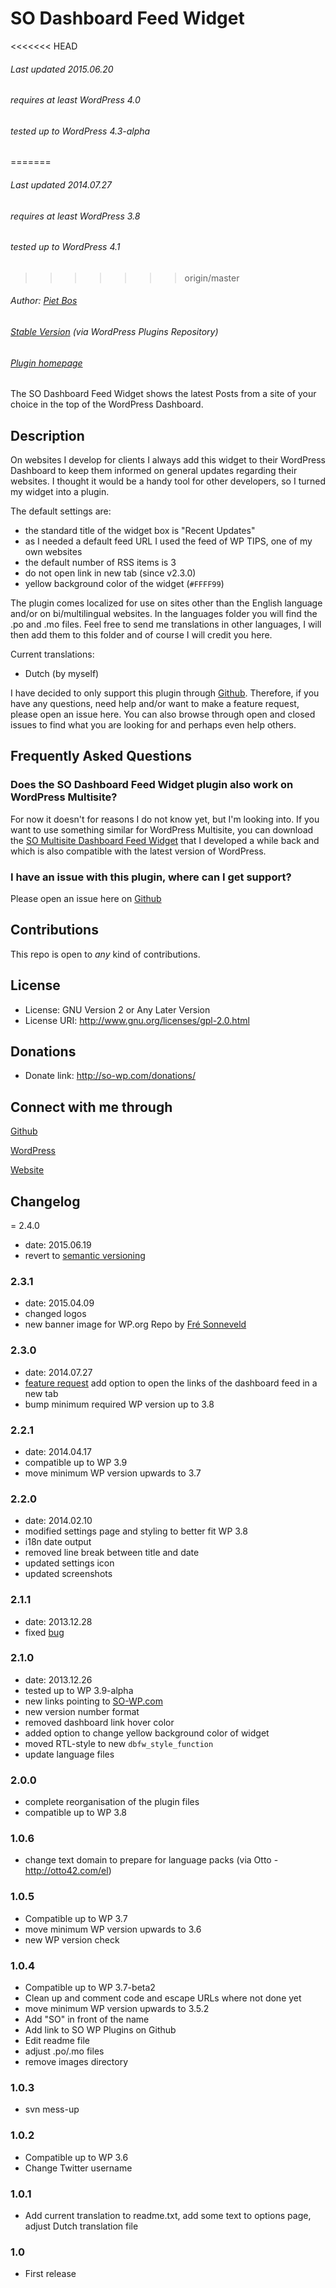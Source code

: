 SO Dashboard Feed Widget
=====================

<<<<<<< HEAD
###### Last updated 2015.06.20
###### requires at least WordPress 4.0
###### tested up to WordPress 4.3-alpha
=======
###### Last updated 2014.07.27
###### requires at least WordPress 3.8
###### tested up to WordPress 4.1
>>>>>>> origin/master
###### Author: [Piet Bos](https://github.com/senlin)
###### [Stable Version](http://wordpress.org/plugins/dashboard-feed-widget/) (via WordPress Plugins Repository)
###### [Plugin homepage](http://so-wp.com/?p=15)

The SO Dashboard Feed Widget shows the latest Posts from a site of your choice in the top of the WordPress Dashboard.

## Description

On websites I develop for clients I always add this widget to their WordPress Dashboard to keep them informed on general updates regarding their websites. I thought it would be a handy tool for other developers, so I turned my widget into a plugin.

The default settings are:

* the standard title of the widget box is "Recent Updates"
* as I needed a default feed URL I used the feed of WP TIPS, one of my own websites
* the default number of RSS items is 3
* do not open link in new tab (since v2.3.0)
* yellow background color of the widget (`#FFFF99`)

The plugin comes localized for use on sites other than the English language and/or on bi/multilingual websites. In the languages folder you will find the .po and .mo files. Feel free to send me translations in other languages, I will then add them to this folder and of course I will credit you here.

Current translations:

* Dutch (by myself)

I have decided to only support this plugin through [Github](https://github.com/senlin/so-dashboard-feed-widget/issues). Therefore, if you have any questions, need help and/or want to make a feature request, please open an issue here. You can also browse through open and closed issues to find what you are looking for and perhaps even help others.
 
## Frequently Asked Questions

### Does the SO Dashboard Feed Widget plugin also work on WordPress Multisite?

For now it doesn't for reasons I do not know yet, but I'm looking into. If you want to use something similar for WordPress Multisite, you can download the [SO Multisite Dashboard Feed Widget](https://github.com/senlin/so-multisite-dashboard-feed-widget) that I developed a while back and which is also compatible with the latest version of WordPress.

### I have an issue with this plugin, where can I get support?

Please open an issue here on [Github](https://github.com/senlin/so-dashboard-feed-widget/issues)

## Contributions

This repo is open to _any_ kind of contributions.

## License

* License: GNU Version 2 or Any Later Version
* License URI: http://www.gnu.org/licenses/gpl-2.0.html

## Donations

* Donate link: http://so-wp.com/donations/

## Connect with me through

[Github](https://github.com/senlin) 

[WordPress](http://profiles.wordpress.org/senlin/) 

[Website](http://senlinonline.com)

## Changelog

= 2.4.0

* date: 2015.06.19
* revert to [semantic versioning](http://semver.org/)

### 2.3.1

* date: 2015.04.09
* changed logos
* new banner image for WP.org Repo by [Fré Sonneveld](https://unsplash.com/fresonneveld)

### 2.3.0

* date: 2014.07.27
* [feature request](https://github.com/senlin/so-dashboard-feed-widget/issues/6) add option to open the links of the dashboard feed in a new tab
* bump minimum required WP version up to 3.8

### 2.2.1

* date: 2014.04.17
* compatible up to WP 3.9
* move minimum WP version upwards to 3.7

### 2.2.0

* date: 2014.02.10
* modified settings page and styling to better fit WP 3.8
* i18n date output
* removed line break between title and date
* updated settings icon
* updated screenshots

### 2.1.1

* date: 2013.12.28
* fixed [bug](https://github.com/senlin/so-dashboard-feed-widget/issues/2)

### 2.1.0

* date: 2013.12.26
* tested up to WP 3.9-alpha
* new links pointing to [SO-WP.com](http://so-wp.com/)
* new version number format
* removed dashboard link hover color
* added option to change yellow background color of widget
* moved RTL-style to new `dbfw_style_function`
* update language files

### 2.0.0

* complete reorganisation of the plugin files
* compatible up to WP 3.8

### 1.0.6

* change text domain to prepare for language packs (via Otto - http://otto42.com/el)

### 1.0.5

* Compatible up to WP 3.7
* move minimum WP version upwards to 3.6
* new WP version check

### 1.0.4

* Compatible up to WP 3.7-beta2
* Clean up and comment code and escape URLs where not done yet
* move minimum WP version upwards to 3.5.2
* Add "SO" in front of the name
* Add link to SO WP Plugins on Github
* Edit readme file
* adjust .po/.mo files
* remove images directory

### 1.0.3

* svn mess-up

### 1.0.2

* Compatible up to WP 3.6
* Change Twitter username

### 1.0.1

* Add current translation to readme.txt, add some text to options page, adjust Dutch translation file

### 1.0

* First release

